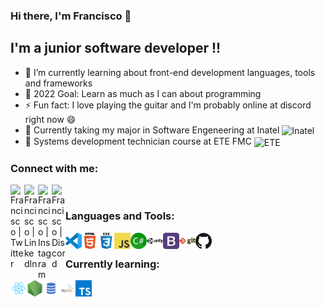 ### Hi there, I'm Francisco 👋 


## I'm a junior software developer !!

- 🌱 I’m currently learning about front-end development languages, tools and frameworks 
- 🥅 2022 Goal: Learn as much as I can about programming 
- ⚡ Fun fact: I love playing the guitar and I'm probably online at discord right now 😄
- 📖 Currently taking my major in Software Engeneering at Inatel  <img align="center" alt="Inatel" width="26px" src="https://mytuner.global.ssl.fastly.net/media/tvos_radios/hln8vvfhwbd3.png" /> 
- 📖 Systems development technician course at ETE FMC <img align="center" alt="ETE" width="26px" src="https://i.pinimg.com/280x280_RS/9f/7b/2f/9f7b2f535ad0b0d2211d7a1678ddeecd.jpg" /> 

### Connect with me:

[<img align="left" alt="Francisco | Twitter" width="22px" src="https://cdn.jsdelivr.net/npm/simple-icons@v3/icons/twitter.svg" />][twitter]
[<img align="left" alt="Francisco | LinkedIn" width="22px" src="https://cdn.jsdelivr.net/npm/simple-icons@v3/icons/linkedin.svg" />][linkedin]
[<img align="left" alt="Francisco | Instagram" width="22px" src="https://cdn.jsdelivr.net/npm/simple-icons@v3/icons/instagram.svg" />][instagram]
<img align="left" alt="Francisco | Discord" width="22px" src="https://cdn.jsdelivr.net/npm/simple-icons@v3/icons/discord.svg" />

<br />

### Languages and Tools:

[<img align="left" alt="Visual Studio Code" width="26px" src="https://raw.githubusercontent.com/github/explore/80688e429a7d4ef2fca1e82350fe8e3517d3494d/topics/visual-studio-code/visual-studio-code.png" />][vscode]
[<img align="left" alt="HTML5" width="26px" src="https://raw.githubusercontent.com/github/explore/80688e429a7d4ef2fca1e82350fe8e3517d3494d/topics/html/html.png" />][html]
[<img align="left" alt="CSS3" width="26px" src="https://raw.githubusercontent.com/github/explore/80688e429a7d4ef2fca1e82350fe8e3517d3494d/topics/css/css.png" />][css]
[<img align="left" alt="JavaScript" width="26px" src="https://raw.githubusercontent.com/github/explore/80688e429a7d4ef2fca1e82350fe8e3517d3494d/topics/javascript/javascript.png" />][js-ooRep]
[<img align="left" alt="Unity" width="26px" src="https://raw.githubusercontent.com/github/explore/80688e429a7d4ef2fca1e82350fe8e3517d3494d/topics/csharp/csharp.png" />][cs-ooRep]
[<img align="left" alt="Unity" width="26px" src="https://raw.githubusercontent.com/github/explore/78df643247d429f6cc873026c0622819ad797942/topics/unity/unity.png" />][projeteGame]
[<img align="left" alt="Bootstrap" width="26px" src="https://raw.githubusercontent.com/github/explore/80688e429a7d4ef2fca1e82350fe8e3517d3494d/topics/bootstrap/bootstrap.png" />][Bootstrap]
[<img align="left" alt="Git" width="26px" src="https://raw.githubusercontent.com/github/explore/80688e429a7d4ef2fca1e82350fe8e3517d3494d/topics/git/git.png" />][git]
[<img align="left" alt="GitHub" width="26px" src="https://raw.githubusercontent.com/github/explore/78df643247d429f6cc873026c0622819ad797942/topics/github/github.png" />][github]

<br />

### Currently learning:

[<img align="left" alt="React" width="26px" src="https://raw.githubusercontent.com/github/explore/80688e429a7d4ef2fca1e82350fe8e3517d3494d/topics/react/react.png" />][reactRepo]
[<img align="left" alt="Node.js" width="26px" src="https://raw.githubusercontent.com/github/explore/80688e429a7d4ef2fca1e82350fe8e3517d3494d/topics/nodejs/nodejs.png" />][NodeJs]
[<img align="left" alt="SQL" width="26px" src="https://raw.githubusercontent.com/github/explore/80688e429a7d4ef2fca1e82350fe8e3517d3494d/topics/sql/sql.png" />][SQL]
[<img align="left" alt="MySQL" width="26px" src="https://raw.githubusercontent.com/github/explore/80688e429a7d4ef2fca1e82350fe8e3517d3494d/topics/mysql/mysql.png" />][mySQL]
[<img align="left" alt="MySQL" width="26px" src="https://raw.githubusercontent.com/github/explore/80688e429a7d4ef2fca1e82350fe8e3517d3494d/topics/typescript/typescript.png" />][TypeScript]


<br />
<br />



[twitter]: https://twitter.com/FranciscoSilvr8
[instagram]:  https://www.instagram.com/francisco_gsilverio/
[linkedin]: https://www.linkedin.com/in/francisco-silverio/
[vscode]: https://code.visualstudio.com
[html]: https://github.com/FranciscoGSilverio/Canvas_Magic_Wand
[css]: https://www.w3schools.com/css/
[js-ooRep]: https://github.com/FranciscoGSilverio/AluraJs-OOClass
[cs-ooRep]: https://github.com/FranciscoGSilverio/Bank-OO
[projeteGame]: https://github.com/equipemt3033/ProjeteGame2021
[Bootstrap]: https://github.com/FranciscoGSilverio/JsDOM
[reactRepo]: https://github.com/FranciscoGSilverio/ReactFormsApp
[NodeJs]: https://nodejs.org/en/
[SQL]: https://www.w3schools.com/sql/
[mySQL]: https://www.w3schools.com/mySQl/default.asp
[git]: https://git-scm.com
[github]: https://github.com/FranciscoGSilverio
[TypeScript]: https://www.w3schools.com/js/



